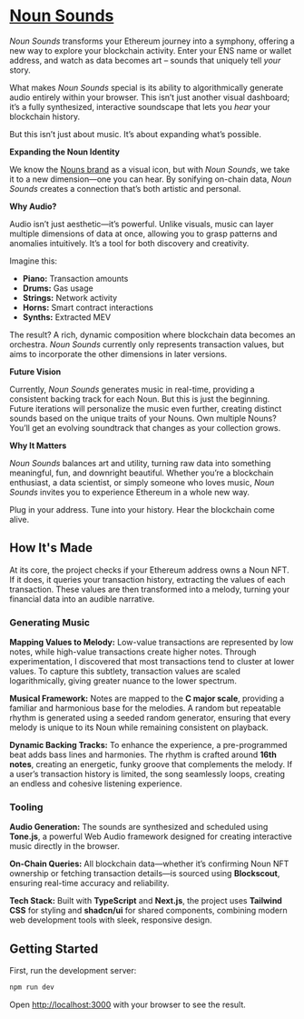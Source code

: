# [Noun Sounds](https://www.nounsounds.xyz/)

_Noun Sounds_ transforms your Ethereum journey into a symphony, offering a new way to explore your blockchain activity. Enter your ENS name or wallet address, and watch as data becomes art – sounds that uniquely tell _your_ story.

What makes _Noun Sounds_ special is its ability to algorithmically generate audio entirely within your browser. This isn’t just another visual dashboard; it’s a fully synthesized, interactive soundscape that lets you _hear_ your blockchain history.

But this isn’t just about music. It’s about expanding what’s possible.

**Expanding the Noun Identity**

We know the [Nouns brand](https://nouns.wtf/) as a visual icon, but with _Noun Sounds_, we take it to a new dimension—one you can hear. By sonifying on-chain data, _Noun Sounds_ creates a connection that’s both artistic and personal.

**Why Audio?**

Audio isn’t just aesthetic—it’s powerful. Unlike visuals, music can layer multiple dimensions of data at once, allowing you to grasp patterns and anomalies intuitively. It’s a tool for both discovery and creativity.

Imagine this:

- **Piano:** Transaction amounts
- **Drums:** Gas usage
- **Strings:** Network activity
- **Horns:** Smart contract interactions
- **Synths:** Extracted MEV

The result? A rich, dynamic composition where blockchain data becomes an orchestra. _Noun Sounds_ currently only represents transaction values, but aims to incorporate the other dimensions in later versions.

**Future Vision**

Currently, _Noun Sounds_ generates music in real-time, providing a consistent backing track for each Noun. But this is just the beginning. Future iterations will personalize the music even further, creating distinct sounds based on the unique traits of your Nouns. Own multiple Nouns? You’ll get an evolving soundtrack that changes as your collection grows.

**Why It Matters**

_Noun Sounds_ balances art and utility, turning raw data into something meaningful, fun, and downright beautiful. Whether you’re a blockchain enthusiast, a data scientist, or simply someone who loves music, _Noun Sounds_ invites you to experience Ethereum in a whole new way.

Plug in your address. Tune into your history. Hear the blockchain come alive.

## How It's Made

At its core, the project checks if your Ethereum address owns a Noun NFT. If it does, it queries your transaction history, extracting the values of each transaction. These values are then transformed into a melody, turning your financial data into an audible narrative.

### Generating Music

**Mapping Values to Melody:**
Low-value transactions are represented by low notes, while high-value transactions create higher notes. Through experimentation, I discovered that most transactions tend to cluster at lower values. To capture this subtlety, transaction values are scaled logarithmically, giving greater nuance to the lower spectrum.

**Musical Framework:**
Notes are mapped to the **C major scale**, providing a familiar and harmonious base for the melodies. A random but repeatable rhythm is generated using a seeded random generator, ensuring that every melody is unique to its Noun while remaining consistent on playback.

**Dynamic Backing Tracks:**
To enhance the experience, a pre-programmed beat adds bass lines and harmonies. The rhythm is crafted around **16th notes**, creating an energetic, funky groove that complements the melody. If a user’s transaction history is limited, the song seamlessly loops, creating an endless and cohesive listening experience.

### Tooling

**Audio Generation:**
The sounds are synthesized and scheduled using **Tone.js**, a powerful Web Audio framework designed for creating interactive music directly in the browser.

**On-Chain Queries:**
All blockchain data—whether it’s confirming Noun NFT ownership or fetching transaction details—is sourced using **Blockscout**, ensuring real-time accuracy and reliability.

**Tech Stack:**
Built with **TypeScript** and **Next.js**, the project uses **Tailwind CSS** for styling and **shadcn/ui** for shared components, combining modern web development tools with sleek, responsive design.

## Getting Started

First, run the development server:

```bash
npm run dev
```

Open [http://localhost:3000](http://localhost:3000) with your browser to see the result.
